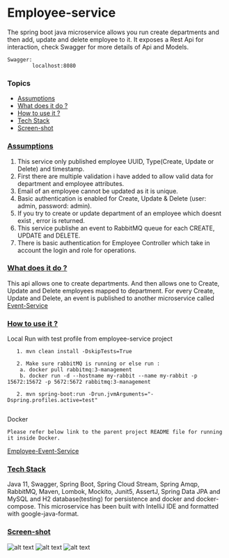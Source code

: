 # Employee-service
The spring boot java microservice allows you run create departments and then add, update and delete employee to it.
It exposes a Rest Api for interaction, check Swagger for more details of Api and Models.

```
Swagger: 
        localhost:8080
``` 

### Topics
  * [Assumptions](#assumptions)
  * [What does it do ?](#technical-details)
  * [How to use it ?](#guide)
  * [Tech Stack](#tech-stack)
  * [Screen-shot](#screen-shot)
  
###  [Assumptions](#assumptions)  
1. This service only published employee UUID, Type(Create, Update or Delete) and timestamp.
2. First there are multiple validation i have added to allow valid data for department and employee attributes.
3. Email of an employee cannot be updated as it is unique.
4. Basic authentication is enabled for Create, Update & Delete (user: admin, password: admin).
5. If you try to create or update department of an employee which doesnt exist , error is returned.
6. This service publishe an event to RabbitMQ queue for each CREATE, UPDATE and DELETE.
7. There is basic authentication for Employee Controller which take in account the login and role for operations.
  
###  [What does it do ?](#technical-details)
This api allows one to create departments. And then allows one to Create, Update and Delete employees mapped to department.
For every Create, Update and Delete, an event is published to another microservice called [Event-Service](https://github.com/anusheelchandra/employee-event-service/tree/master/event-service)

###  [How to use it ?](#guide)

Local Run with test profile from employee-service project
```
   1. mvn clean install -DskipTests=True
   
   2. Make sure rabbitMQ is running or else run : 
    a. docker pull rabbitmq:3-management    
    b. docker run -d --hostname my-rabbit --name my-rabbit -p 15672:15672 -p 5672:5672 rabbitmq:3-management
   
   2. mvn spring-boot:run -Drun.jvmArguments="-Dspring.profiles.active=test" 
    
```

Docker
```  
Please refer below link to the parent project README file for running it inside Docker.
```
[Employee-Event-Service](https://github.com/anusheelchandra/employee-event-service)

### [Tech Stack](#tech-stack)
Java 11, Swagger, Spring Boot, Spring Cloud Stream, Spring Amqp, RabbitMQ, Maven, Lombok, Mockito, Junit5, AssertJ, 
Spring Data JPA and MySQL and H2 database(testing) for persistence and docker and docker-compose.
This microservice has been built with IntelliJ IDE and formatted with google-java-format. 


### [Screen-shot](#screen-shot)
![alt text](https://github.com/anusheelchandra/employee-event-service/blob/master/employee-service/src/test/resources/ScreenShot1.png)
![alt text](https://github.com/anusheelchandra/employee-event-service/blob/master/employee-service/src/test/resources/ScreenShot2.png)
![alt text](https://github.com/anusheelchandra/employee-event-service/blob/master/employee-service/src/test/resources/ScreenShot3.png)  
